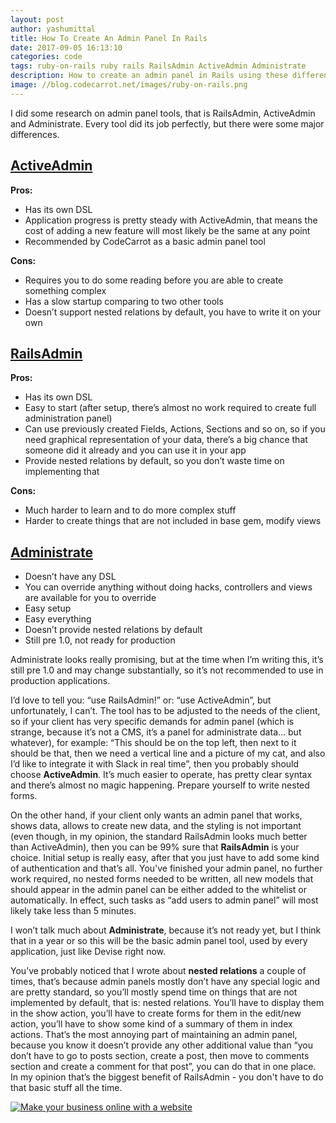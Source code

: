 ```yaml
---
layout: post
author: yashumittal
title: How To Create An Admin Panel In Rails
date: 2017-09-05 16:13:10
categories: code
tags: ruby-on-rails ruby rails RailsAdmin ActiveAdmin Administrate
description: How to create an admin panel in Rails using these different admin panel tools like - RailsAdmin, ActiveAdmin and Administrate.
image: //blog.codecarrot.net/images/ruby-on-rails.png
---
```


I did some research on admin panel tools, that is RailsAdmin, ActiveAdmin and Administrate. Every tool did its job perfectly, but there were some major differences.

## [ActiveAdmin](//github.com/activeadmin/activeadmin)

**Pros:**

* Has its own DSL
* Application progress is pretty steady with ActiveAdmin, that means the cost of adding a new feature will most likely be the same at any point
* Recommended by CodeCarrot as a basic admin panel tool

**Cons:**

* Requires you to do some reading before you are able to create something complex
* Has a slow startup comparing to two other tools
* Doesn’t support nested relations by default, you have to write it on your own



## [RailsAdmin](//github.com/sferik/rails_admin)

**Pros:**

* Has its own DSL
* Easy to start (after setup, there’s almost no work required to create full administration panel)
* Can use previously created Fields, Actions, Sections and so on, so if you need graphical representation of your data, there’s a big chance that someone did it already and you can use it in your app
* Provide nested relations by default, so you don’t waste time on implementing that

**Cons:**

* Much harder to learn and to do more complex stuff
* Harder to create things that are not included in base gem, modify views

## [Administrate](//github.com/thoughtbot/administrate)

* Doesn’t have any DSL
* You can override anything without doing hacks, controllers and views are available for you to override
* Easy setup
* Easy everything
* Doesn’t provide nested relations by default
* Still pre 1.0, not ready for production

Administrate looks really promising, but at the time when I’m writing this, it’s still pre 1.0 and may change substantially, so it’s not recommended to use in production applications.

I’d love to tell you: “use RailsAdmin!” or: “use ActiveAdmin”, but unfortunately, I can’t. The tool has to be adjusted to the needs of the client, so if your client has very specific demands for admin panel (which is strange, because it’s not a CMS, it’s a panel for administrate data... but whatever), for example: “This should be on the top left, then next to it should be that, then we need a vertical line and a picture of my cat, and also I’d like to integrate it with Slack in real time”, then you probably should choose **ActiveAdmin**. It’s much easier to operate, has pretty clear syntax and there’s almost no magic happening. Prepare yourself to write nested forms.

On the other hand, if your client only wants an admin panel that works, shows data, allows to create new data, and the styling is not important (even though, in my opinion, the standard RailsAdmin looks much better than ActiveAdmin), then you can be 99% sure that **RailsAdmin** is your choice. Initial setup is really easy, after that you just have to add some kind of authentication and that’s all. You've finished your admin panel, no further work required, no nested forms needed to be written, all new models that should appear in the admin panel can be either added to the whitelist or automatically. In effect, such tasks as “add users to admin panel” will most likely take less than 5 minutes.

I won’t talk much about **Administrate**, because it’s not ready yet, but I think that in a year or so this will be the basic admin panel tool, used by every application, just like Devise right now.

You’ve probably noticed that I wrote about **nested relations** a couple of times, that’s because admin panels mostly don’t have any special logic and are pretty standard, so you’ll mostly spend time on things that are not implemented by default, that is: nested relations. You’ll have to display them in the show action, you’ll have to create forms for them in the edit/new action, you’ll have to show some kind of a summary of them in index actions. That’s the most annoying part of maintaining an admin panel, because you know it doesn’t provide any other additional value than “you don’t have to go to posts section, create a post, then move to comments section and create a comment for that post”, you can do that in one place. In my opinion that’s the biggest benefit of RailsAdmin - you don't have to do that basic stuff all the time.

[![Make your business online with a website](//blog.codecarrot.net/images/lady-siting-and-working-on-laptop-make-business-online-with-a-website-promo.png)](//codecarrot.net/)
